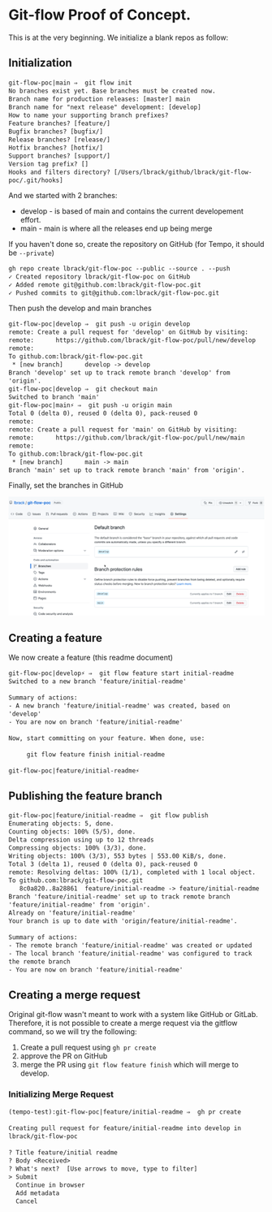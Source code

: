 # Git-flow Proof of Concept.

This is at the very beginning. We initialize a blank repos as follow:

## Initialization

```shell
git-flow-poc|main ⇒  git flow init        
No branches exist yet. Base branches must be created now.
Branch name for production releases: [master] main
Branch name for "next release" development: [develop] 
How to name your supporting branch prefixes?
Feature branches? [feature/] 
Bugfix branches? [bugfix/] 
Release branches? [release/] 
Hotfix branches? [hotfix/] 
Support branches? [support/] 
Version tag prefix? [] 
Hooks and filters directory? [/Users/lbrack/github/lbrack/git-flow-poc/.git/hooks] 
```

And we started with 2 branches:

* develop - is based of main and contains the current developement effort. 
* main - main is where all the releases end up being merge

If you haven't done so, create the repository on GitHub (for Tempo, it should be 
``--private``)

```shell
gh repo create lbrack/git-flow-poc --public --source . --push
✓ Created repository lbrack/git-flow-poc on GitHub
✓ Added remote git@github.com:lbrack/git-flow-poc.git
✓ Pushed commits to git@github.com:lbrack/git-flow-poc.git
```

Then push the develop and main branches

```shell
git-flow-poc|develop ⇒  git push -u origin develop                      
remote: Create a pull request for 'develop' on GitHub by visiting:
remote:      https://github.com/lbrack/git-flow-poc/pull/new/develop
remote: 
To github.com:lbrack/git-flow-poc.git
 * [new branch]      develop -> develop
Branch 'develop' set up to track remote branch 'develop' from 'origin'.
git-flow-poc|develop ⇒  git checkout main         
Switched to branch 'main'
git-flow-poc|main⚡ ⇒  git push -u origin main   
Total 0 (delta 0), reused 0 (delta 0), pack-reused 0
remote: 
remote: Create a pull request for 'main' on GitHub by visiting:
remote:      https://github.com/lbrack/git-flow-poc/pull/new/main
remote: 
To github.com:lbrack/git-flow-poc.git
 * [new branch]      main -> main
Branch 'main' set up to track remote branch 'main' from 'origin'.
```

Finally, set the branches in GitHub

![foo](./images/gh-branch-settings.png)

## Creating a feature

We now create a feature (this readme document)

```shell
git-flow-poc|develop⚡ ⇒  git flow feature start initial-readme               
Switched to a new branch 'feature/initial-readme'

Summary of actions:
- A new branch 'feature/initial-readme' was created, based on 'develop'
- You are now on branch 'feature/initial-readme'

Now, start committing on your feature. When done, use:

     git flow feature finish initial-readme

git-flow-poc|feature/initial-readme⚡
```


## Publishing the feature branch


```shell
git-flow-poc|feature/initial-readme ⇒  git flow publish                    
Enumerating objects: 5, done.
Counting objects: 100% (5/5), done.
Delta compression using up to 12 threads
Compressing objects: 100% (3/3), done.
Writing objects: 100% (3/3), 553 bytes | 553.00 KiB/s, done.
Total 3 (delta 1), reused 0 (delta 0), pack-reused 0
remote: Resolving deltas: 100% (1/1), completed with 1 local object.
To github.com:lbrack/git-flow-poc.git
   8c0a820..8a28861  feature/initial-readme -> feature/initial-readme
Branch 'feature/initial-readme' set up to track remote branch 'feature/initial-readme' from 'origin'.
Already on 'feature/initial-readme'
Your branch is up to date with 'origin/feature/initial-readme'.

Summary of actions:
- The remote branch 'feature/initial-readme' was created or updated
- The local branch 'feature/initial-readme' was configured to track the remote branch
- You are now on branch 'feature/initial-readme'

```

## Creating a merge request

Original git-flow wasn't meant to work with a system like GitHub or GitLab. 
Therefore, it is not possible to create a merge request via the gitflow command,
so we will try the following:

1. Create a pull request using ``gh pr create``
2. approve the PR on GitHub
3. merge the PR using ``git flow feature finish`` which will merge to develop.

### Initializing Merge Request

```shell
(tempo-test):git-flow-poc|feature/initial-readme ⇒  gh pr create    

Creating pull request for feature/initial-readme into develop in lbrack/git-flow-poc

? Title feature/initial readme
? Body <Received>
? What's next?  [Use arrows to move, type to filter]
> Submit
  Continue in browser
  Add metadata
  Cancel

```



